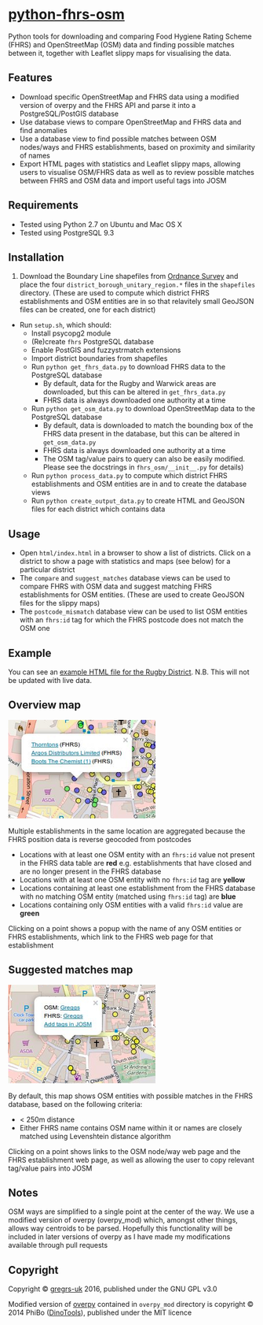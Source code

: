 # [python-fhrs-osm](http://github.com/gregrs-uk/python-fhrs-osm)
Python tools for downloading and comparing Food Hygiene Rating Scheme (FHRS) and OpenStreetMap (OSM) data and finding possible matches between it, together with Leaflet slippy maps for visualising the data.

## Features
* Download specific OpenStreetMap and FHRS data using a modified version of overpy and the FHRS API and parse it into a PostgreSQL/PostGIS database
* Use database views to compare OpenStreetMap and FHRS data and find anomalies
* Use a database view to find possible matches between OSM nodes/ways and FHRS establishments, based on proximity and similarity of names
* Export HTML pages with statistics and Leaflet slippy maps, allowing users to visualise OSM/FHRS data as well as to review possible matches between FHRS and OSM data and import useful tags into JOSM

## Requirements
* Tested using Python 2.7 on Ubuntu and Mac OS X
* Tested using PostgreSQL 9.3

## Installation
1. Download the Boundary Line shapefiles from
[Ordnance Survey](https://www.ordnancesurvey.co.uk/opendatadownload/) and
place the four `district_borough_unitary_region.*` files in the `shapefiles` directory. (These are used to compute which district FHRS establishments and OSM entities are in so that relavitely small GeoJSON files can be created, one for each district)
* Run `setup.sh`, which should:
    * Install psycopg2 module
    * (Re)create `fhrs` PostgreSQL database
    * Enable PostGIS and fuzzystrmatch extensions
    * Import district boundaries from shapefiles
    * Run `python get_fhrs_data.py` to download FHRS data to the PostgreSQL database
        * By default, data for the Rugby and Warwick areas are downloaded, but this can be altered in `get_fhrs_data.py`
        * FHRS data is always downloaded one authority at a time
    * Run `python get_osm_data.py` to download OpenStreetMap data to the PostgreSQL database
        * By default, data is downloaded to match the bounding box of the FHRS data present in the database, but this can be altered in `get_osm_data.py`
        * FHRS data is always downloaded one authority at a time
        * The OSM tag/value pairs to query can also be easily modified. Please see the docstrings in `fhrs_osm/__init__.py` for details)
    * Run `python process_data.py` to compute which district FHRS establishments and OSM entities are in and to create the database views
    * Run `python create_output_data.py` to create HTML and GeoJSON files for each district which contains data

## Usage
* Open `html/index.html` in a browser to show a list of districts. Click on a district to show a page with statistics and maps (see below) for a particular district
* The `compare` and `suggest_matches` database views can be used to compare FHRS with OSM data and suggest matching FHRS establishments for OSM entities. (These are used to create GeoJSON files for the slippy maps)
* The `postcode_mismatch` database view can be used to list OSM entities with an `fhrs:id` tag for which the FHRS postcode does not match the OSM one

## Example

You can see an [example HTML file for the Rugby District](examples/example.html). N.B. This will not be updated with live data.

## Overview map

![Example overview map](examples/images/overview.jpg)

Multiple establishments in the same location are aggregated because the FHRS position data is reverse geocoded from postcodes
* Locations with at least one OSM entity with an `fhrs:id` value not present in the FHRS data table are **red** e.g. establishments that have closed and are no longer present in the FHRS database
* Locations with at least one OSM entity with no `fhrs:id` tag are **yellow**
* Locations containing at least one establishment from the FHRS database with no matching OSM entity (matched using `fhrs:id` tag) are **blue**
* Locations containing only OSM entities with a valid `fhrs:id` value are **green**

Clicking on a point shows a popup with the name of any OSM entities or FHRS establishments, which link to the FHRS web page for that establishment

## Suggested matches map

![Example suggested matches map](examples/images/match.jpg)

By default, this map shows OSM entities with possible matches in the FHRS database, based on the following criteria:
* < 250m distance
* Either FHRS name contains OSM name within it or names are closely matched using Levenshtein distance algorithm

Clicking on a point shows links to the OSM node/way web page and the FHRS establishment web page, as well as allowing the user to copy relevant tag/value pairs into JOSM

## Notes

OSM ways are simplified to a single point at the center of the way. We use a modified version of overpy (overpy_mod) which, amongst other things, allows way centroids to be parsed. Hopefully this functionality will be included in later versions of overpy as I have made my modifications available through pull requests


## Copyright

Copyright &copy; [gregrs-uk](http://github.com/gregrs-uk/) 2016, published under the GNU GPL v3.0

Modified version of [overpy](http://github.com/DinoTools/python-overpy) contained in `overpy_mod` directory is copyright &copy; 2014 PhiBo ([DinoTools](http://github.com/DinoTools/)), published under the MIT licence
